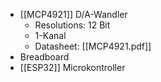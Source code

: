 * [[MCP4921]] D/A-Wandler
	* Resolutions: 12 Bit
	* 1-Kanal
	* Datasheet: [[MCP4921.pdf]]
* Breadboard
* [[ESP32]] Microkontroller